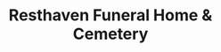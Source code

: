---
title: "Resthaven Funeral Home & Cemetery"
url: /lubbock/resthaven-funeral-home-und-cemetery/
shop: Bestattungen
---